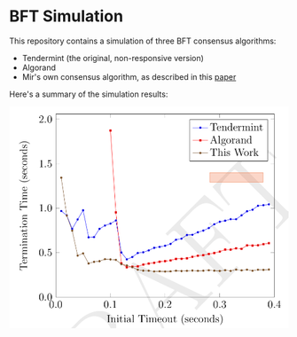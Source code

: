 # BFT Simulation

This repository contains a simulation of three BFT consensus algorithms:

- Tendermint (the original, non-responsive version)
- Algorand
- Mir's own consensus algorithm, as described in this [paper](https://mirprotocol.org/papers/consensus.pdf)

Here's a summary of the simulation results:

![summary](summary.png)
